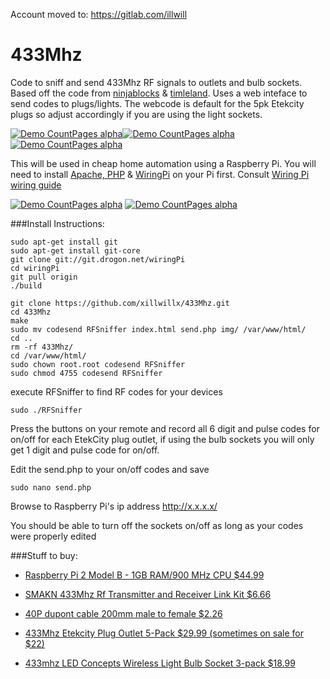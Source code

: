 Account moved to: https://gitlab.com/illwill 


# 433Mhz
Code to sniff and send 433Mhz RF signals to outlets and bulb sockets. Based off the code from [ninjablocks](https://github.com/ninjablocks/433Utils) & [timleland](https://github.com/timleland/rfoutlet). Uses a web inteface to send codes to plugs/lights. The webcode is default for the 5pk Etekcity plugs so adjust accordingly if you are using the light sockets.

[![Demo CountPages alpha](http://i.imgur.com/dRGI0ZM.gif)](https://www.youtube.com/watch?v=wn9a_41_9YY)[![Demo CountPages alpha](http://i.imgur.com/wCecQQpt.jpg)](http://i.imgur.com/wCecQQpt.jpg)[![Demo CountPages alpha](http://i.imgur.com/o3DYtkQs.jpg)](http://i.imgur.com/o3DYtkQs.jpg)    

This will be used in cheap home automation using a Raspberry Pi.  You will need to install [Apache, PHP](http://www.raspberrypi.org/documentation/remote-access/web-server/apache.md) & [WiringPi](https://projects.drogon.net/raspberry-pi/wiringpi/download-and-install) on your Pi first. 
 Consult [Wiring Pi wiring guide](https://projects.drogon.net/raspberry-pi/wiringpi/pins/)
 
[![Demo CountPages alpha](http://i.imgur.com/FfZB7Se.jpg)](http://i.imgur.com/FfZB7Se.jpg) [![Demo CountPages alpha](http://i.imgur.com/B6EntoDm.png)](http://i.imgur.com/B6EntoDm.png)  

###Install Instructions: 
```
sudo apt-get install git
sudo apt-get install git-core
git clone git://git.drogon.net/wiringPi
cd wiringPi
git pull origin
./build

git clone https://github.com/xillwillx/433Mhz.git 
cd 433Mhz
make
sudo mv codesend RFSniffer index.html send.php img/ /var/www/html/
cd ..
rm -rf 433Mhz/
cd /var/www/html/
sudo chown root.root codesend RFSniffer
sudo chmod 4755 codesend RFSniffer
```
execute RFSniffer to find RF codes for your devices
```
sudo ./RFSniffer
```

Press the buttons on your remote and record all 6 digit and pulse codes for on/off for each EtekCity plug outlet, if using the bulb sockets you will only get 1 digit and pulse code for on/off.

Edit the send.php to your on/off codes and save 
```
sudo nano send.php
```

Browse to Raspberry Pi's ip address http://x.x.x.x/

You should be able to turn off the sockets on/off as long as your codes were properly edited

###Stuff to buy:
- [Raspberry Pi 2 Model B - 1GB RAM/900 MHz CPU $44.99](http://amzn.to/1e2pbgO)

- [SMAKN 433Mhz Rf Transmitter and Receiver Link Kit $6.66](http://amzn.to/1E6wtoC)  

- [40P dupont cable 200mm male to female $2.26](http://amzn.to/1E6AOYM)

- [433Mhz Etekcity Plug Outlet 5-Pack $29.99 (sometimes on sale for $22)](http://amzn.to/1ICejS6)

- [433mhz LED Concepts Wireless Light Bulb Socket 3-pack $18.99](http://amzn.to/1IyRBf4)
